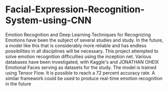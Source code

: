 # Facial-Expression-Recognition-System-using-CNN
Emotion Recognition and Deep Learning Techniques for Recognizing Emotions have been the subject of several studies and study. In the future, a model like this that is considerably more reliable and has endless possibilities in all disciplines will be necessary. This project attempted to solve emotion recognition difficulties using the inception net. Various databases have been investigated, with Kaggle's and JONATHAN OHEIX Emotional Faces serving as datasets for the study. The model is trained using Tensor Flow. It is possible to reach a 72 percent accuracy rate. A similar framework could be used to produce real-time emotion recognition in the future
